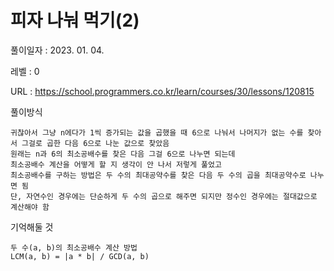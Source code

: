 # 피자 나눠 먹기(2)
풀이일자 : 2023. 01. 04.  
    
레벨 : 0    

URL : https://school.programmers.co.kr/learn/courses/30/lessons/120815  
    
풀이방식    

    귀찮아서 그냥 n에다가 1씩 증가되는 값을 곱했을 때 6으로 나눠서 나머지가 없는 수를 찾아서 그걸로 곱한 다음 6으로 나눈 값으로 찾았음
    원래는 n과 6의 최소공배수를 찾은 다음 그걸 6으로 나누면 되는데
    최소공배수 계산을 어떻게 할 지 생각이 안 나서 저렇게 풀었고
    최소공배수를 구하는 방법은 두 수의 최대공약수를 찾은 다음 두 수의 곱을 최대공약수로 나누면 됨
    단, 자연수인 경우에는 단순하게 두 수의 곱으로 해주면 되지만 정수인 경우에는 절대값으로 계산해야 함


기억해둘 것  
    
    두 수(a, b)의 최소공배수 계산 방법
    LCM(a, b) = |a * b| / GCD(a, b)
